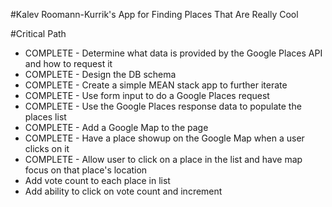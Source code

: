 #Kalev Roomann-Kurrik's App for Finding Places That Are Really Cool

#Critical Path
- COMPLETE - Determine what data is provided by the Google Places API and how to request it
- COMPLETE - Design the DB schema
- COMPLETE - Create a simple MEAN stack app to further iterate
- COMPLETE - Use form input to do a Google Places request
- COMPLETE - Use the Google Places response data to populate the places list
- COMPLETE - Add a Google Map to the page
- COMPLETE - Have a place showup on the Google Map when a user clicks on it
- COMPLETE - Allow user to click on a place in the list and have map focus on that place's location
- Add vote count to each place in list
- Add ability to click on vote count and increment
